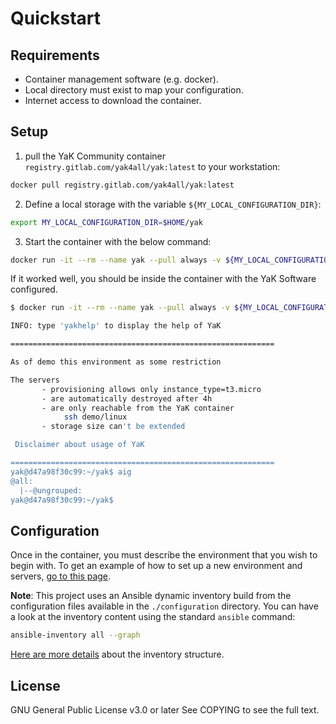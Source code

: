 # Quickstart

## Requirements

- Container management software (e.g. docker).
- Local directory must exist to map your configuration.
- Internet access to download the container.

## Setup

1. pull the YaK Community container `registry.gitlab.com/yak4all/yak:latest` to your workstation:

```bash
docker pull registry.gitlab.com/yak4all/yak:latest
```

2. Define a local storage with the variable `${MY_LOCAL_CONFIGURATION_DIR}`:

```bash
export MY_LOCAL_CONFIGURATION_DIR=$HOME/yak
```

3. Start the container with the below command:

```bash
docker run -it --rm --name yak --pull always -v ${MY_LOCAL_CONFIGURATION_DIR}:/workspace/yak/configuration/infrastructure registry.gitlab.com/yak4all/yak bash
```

If it worked well, you should be inside the container with the YaK Software configured.

```bash
$ docker run -it --rm --name yak --pull always -v ${MY_LOCAL_CONFIGURATION_DIR}:/workspace/yak/configuration/infrastructure registry.gitlab.com/yak4all/yak bash

INFO: type 'yakhelp' to display the help of YaK

===========================================================

As of demo this environment as some restriction

The servers
       - provisioning allows only instance_type=t3.micro
       - are automatically destroyed after 4h
       - are only reachable from the YaK container
            ssh demo/linux
       - storage size can't be extended

 Disclaimer about usage of YaK

===========================================================
yak@d47a98f30c99:~/yak$ aig
@all:
  |--@ungrouped:
yak@d47a98f30c99:~/yak$
```

## Configuration

Once in the container, you must describe the environment that you wish to begin with.
To get an example of how to set up a new environment and servers, [go to this page](https://gitlab.com/yak4all/yak/-/blob/main/configuration/README.md).

**Note**: This project uses an Ansible dynamic inventory build from the configuration files available in the `./configuration` directory.
You can have a look at the inventory content using the standard `ansible` command:

```bash
ansible-inventory all --graph
```

[Here are more details](https://gitlab.com/yak4all/yak/-/tree/main/collections/ansible_collections/yak/core) about the inventory structure.

## License

GNU General Public License v3.0 or later
See COPYING to see the full text.
